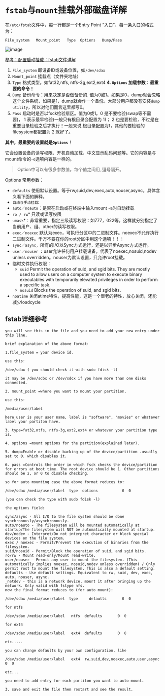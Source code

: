 # `fstab`与`mount`挂载外部磁盘详解

在`/etc/fstab`文件中，每一行都是一个Entry Point “入口”，每一条入口的格式为：
```
File_system   Mount_point   Type  Options   Dump/Pass
```
![image](https://user-images.githubusercontent.com/14041622/49794238-124dfc80-fd72-11e8-9145-8580699e86da.png)

[参考：配置启动挂载：fstab文件详解](https://www.jianshu.com/p/87bef8c24c15)

1. `File_system` 即设备ID或设备位置，如`/dev/sdax`
2. `Mount_point` 挂载点（文件夹地址）
3. `Type` 格式类型，如fat32,ntfs, ntfs-3g,ext2,ext4
**4. `Options` 加载参数：最重要的命令！**
5. `Dump` 备份命令：用来决定是否做备份的.  值为0或1。如果是0，dump就会忽略这个文件系统，如果是1，dump就会作一个备份。大部分用户都没有安装`dump utility`，所以对他们而言这里都写0。
6. `Pass` 启动时是否以fsck检验扇区。值为0或1。0 是不要检验(swap等不需要)， 1 表示最早检验(一般只有根目录会配置为 1)； 2 也是要检验，不过是在重要目录检验之后才执行！一般来说,根目录配置为1，其他的要检验的filesystem都配置为 2 就好了。

**其中，最重要的设置就是`Options`！**

它会设置设备的读写权限、开机自动加载、中文显示乱码问题等。它的内容是与mount命令的`-o`选项内容是一样的。

> Option中可以有很多参数值，每个值之间用`,`逗号隔开。

Options 常用参数：
- `defaults` 使用默认设置。等于rw,suid,dev,exec,auto,nouser,async，具体含义看下面的解释。
- `自动与手动挂载`:
- `auto／noauto`：是否在启动或在终端中输入mount -a时自动挂载
- `ro / rw`* 只读或读写权限
- `umask`*：非常重要，指定三级读写权限：如777，022等。这样就分别指定了当前用户、组、other的读写权限。
- `exec／noexec` 默认为exec，可执行分区中的二进制文件。noexec不允许执行二进制文件。千万不要在你的root分区中用这个选项！！！
- `sync／async`，所有的I/O以Sync方式运行，还是以异步Async方式运行。
- `user／nouser` ：user允许任何用户挂载设备，代表了noexec,nosuid,nodev unless overridden。nouser为默认设置，只允许root挂载。
- 临时文件执行权限：
    - `suid` Permit the operation of suid, and sgid bits. They are mostly used to allow users on a computer system to execute binary executables with temporarily elevated privileges in order to perform a specific task.
    - `nosuid` Blocks the operation of suid, and sgid bits.
- `noatime` 关闭atime特性，提高性能，这是一个很老的特性，放心关闭，还能减少loadcycle


## fstab详细参考
```
you will see this in the file and you need to add your new entry under this line.

brief explanation of the above format:

1.file_system = your device id.

use this:

/dev/sdax ( you should check it with sudo fdisk -l)

it may be /dev/sdbx or /dev/sdcx if you have more than one disks connected.

2. mount_point =where you want to mount your partition.

use this:

/media/user/label  

here user is your user name, label is "software", "movies" or whatever label your partiton have.

3. type=fat32,ntfs, ntfs-3g,ext2,ext4 or whatever your partition type is.

4. options =mount options for the partition(explained later).

5. dump=Enable or disable backing up of the device/partition .usually set to 0, which disables it.

6. pass =Controls the order in which fsck checks the device/partition for errors at boot time. The root device should be 1. Other partitions should be 2, or 0 to disable checking.

so for auto mounting case the above format reduces to:

/dev/sdax /media/user/label  type  options           0  0

(you can check the type with sudo fdisk -l)

the options field:

sync/async - All I/O to the file system should be done synchronously/asynchronously.
auto/noauto - The filesystem will be mounted automatically at startup/The filesystem will NOT be automatically mounted at startup.
dev/nodev - Interpret/Do not interpret character or block special devices on the file system.
exec / noexec - Permit/Prevent the execution of binaries from the filesystem.
suid/nosuid - Permit/Block the operation of suid, and sgid bits.
ro/rw - Mount read-only/Mount read-write.
user/nouser - Permit any user to mount the filesystem. (This automatically implies noexec, nosuid,nodev unless overridden) / Only permit root to mount the filesystem. This is also a default setting.
defaults - Use default settings. Equivalent to rw, suid, dev, exec, auto, nouser, async.
_netdev - this is a network device, mount it after bringing up the network. Only valid with fstype nfs.
now the final format reduces to (for auto mount):

/dev/sdax /media/user/label  type     defaults       0  0  

for ntfs

/dev/sdax /media/user/label   ntfs  defaults       0  0  

for ext4

/dev/sdax /media/user/label   ext4  defaults       0  0  

etc.....

you can change defaults by your own configuration, like

/dev/sdax /media/user/label   ext4  rw,suid,dev,noexec,auto,user,async      0  0

etc...

you need to add entry for each partiton you want to auto mount.

3. save and exit the file then restart and see the result.
```